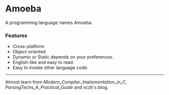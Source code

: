 # Amoeba
A programming language names Amoeba.
### Features
* Cross-platform
* Object-oriented
* Dynamic or Static depends on your preferences.
* English-like and easy to read.
* Easy to invoke other language code.

***
Almost learn from *Modern_Compiler_Implementation_in_C*, *ParsingTechs_A_Practical_Guide* and vczh's blog.

